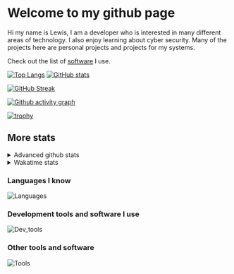# Welcome to my github page
Hi my name is Lewis, I am a developer who is interested in many different areas of technology. I also enjoy learning about cyber security. Many of the projects here are personal projects and projects for my systems.

Check out the list of [software](https://github.com/awesomelewis2007/awesomelewis2007/blob/master/software.md) I use.

[![Top Langs](https://github-readme-stats.vercel.app/api/top-langs/?username=awesomelewis2007&hide=html,css,jupyter%20notebook&langs_count=10&layout=compact&theme=transparent&exclude_repo=GPT-code-repository)](https://github.com/anuraghazra/github-readme-stats) [![GitHub stats](https://github-readme-stats.vercel.app/api?username=awesomelewis2007&show_icons=true&theme=transparent)](https://github.com/anuraghazra/github-readme-stats)

[![GitHub Streak](https://streak-stats.demolab.com?user=Awesomelewis2007&theme=transparent)](https://git.io/streak-stats)

[![Github activity graph](https://github-readme-activity-graph.cyclic.app/graph?username=awesomelewis2007&theme=github-compact&area=true)](https://github.com/ashutosh00710/github-readme-activity-graph)

[![trophy](https://github-profile-trophy.vercel.app/?username=awesomelewis2007&theme=darkhub)](https://github.com/ryo-ma/github-profile-trophy)

## More stats
<details close>
<summary>Advanced github stats</summary>
<br>
  
![Metrics](https://raw.githubusercontent.com/awesomelewis2007/awesomelewis2007/master/github-metrics.svg)
  
</details>

<details close>
<summary>Wakatime stats</summary>
<br>

<!--START_SECTION:waka-->

```text
Markdown         6 hrs 22 mins   ██████▓░░░░░░░░░░░░░░░░░░   27.17 %
Text             3 hrs 22 mins   ███▓░░░░░░░░░░░░░░░░░░░░░   14.36 %
Rust             3 hrs 20 mins   ███▓░░░░░░░░░░░░░░░░░░░░░   14.22 %
C                2 hrs 24 mins   ██▓░░░░░░░░░░░░░░░░░░░░░░   10.28 %
Python           1 hr 37 mins    █▓░░░░░░░░░░░░░░░░░░░░░░░   06.95 %
Docker           1 hr 3 mins     █░░░░░░░░░░░░░░░░░░░░░░░░   04.49 %
Assembly         44 mins         ▓░░░░░░░░░░░░░░░░░░░░░░░░   03.17 %
Other            42 mins         ▓░░░░░░░░░░░░░░░░░░░░░░░░   03.04 %
```

<!--END_SECTION:waka-->
</details>

### Languages I know
![Languages](https://skillicons.dev/icons?i=python,cpp,cs,c,javascript,nodejs,dotnet,bash,css,html,rust)
### Development tools and software I use
![Dev_tools](https://skillicons.dev/icons?i=git,docker,github,googlecloud,vscode,visualstudio,raspberrypi,linux,powershell,replit)
### Other tools and software
![Tools](https://skillicons.dev/icons?i=blender,ps,pr,ai,xd,figma)
